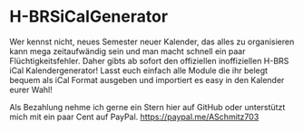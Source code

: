 # H-BRSiCalGenerator

Wer kennst nicht, neues Semester neuer Kalender, das alles zu organisieren kann mega zeitaufwändig sein und man macht schnell ein paar Flüchtigkeitsfehler. Daher gibts ab sofort den offiziellen inoffiziellen H-BRS iCal Kalendergenerator! 
Lasst euch einfach alle Module die ihr belegt bequem als iCal Format ausgeben und importiert es easy in den Kalender eurer Wahl!

Als Bezahlung nehme ich gerne ein Stern hier auf GitHub oder unterstützt mich mit ein paar Cent auf PayPal.
https://paypal.me/ASchmitz703
